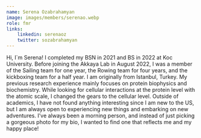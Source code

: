 ```yaml
---
name: Serena Ozabrahamyan
image: images/members/serenao.webp
role: fmr
links:
    linkedin: serenaoz
    twitter: sozabrahamyan
---
```


Hi, I`m Serena! I completed my BSN in 2021 and BS in 2022 at Koc University. Before joining the Akkaya Lab in August 2022, I was a member of the Sailing team for one year, the Rowing team for four years, and the kickboxing team for a half year. I am originally from Istanbul, Turkey. My previous research experience mainly focuses on protein biophysics and biochemistry. While looking for cellular interactions at the protein level with the atomic scale, I changed the gears to the cellular level. Outside of academics, I have not found anything interesting since I am new to the US, but I am always open to experiencing new things and embarking on new adventures. I’ve always been a morning person, and instead of just picking a gorgeous photo for my bio, I wanted to find one that reflects me and my happy place!
